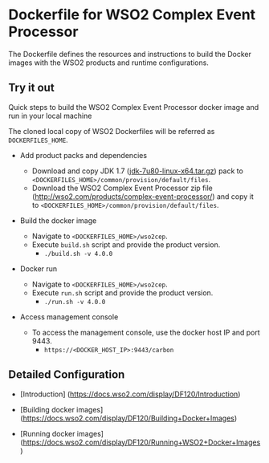 # Dockerfile for WSO2 Complex Event Processor #
The Dockerfile defines the resources and instructions to build the Docker images with the WSO2 products and runtime configurations.

## Try it out
Quick steps to build the WSO2 Complex Event Processor docker image and run in your local machine

The cloned local copy of WSO2 Dockerfiles will be referred as `DOCKERFILES_HOME`.

* Add product packs and dependencies
    - Download and copy JDK 1.7 ([jdk-7u80-linux-x64.tar.gz](http://www.oracle.com/technetwork/java/javase/downloads/jdk7-downloads-1880260.html)) pack to `<DOCKERFILES_HOME>/common/provision/default/files`.
    - Download the WSO2 Complex Event Processor zip file (http://wso2.com/products/complex-event-processor/) and copy it to `<DOCKERFILES_HOME>/common/provision/default/files`.

* Build the docker image
    - Navigate to `<DOCKERFILES_HOME>/wso2cep`.
    - Execute `build.sh` script and provide the product version.
        + `./build.sh -v 4.0.0`

* Docker run
    - Navigate to `<DOCKERFILES_HOME>/wso2cep`.
    - Execute `run.sh` script and provide the product version.
        + `./run.sh -v 4.0.0`

* Access management console
    -  To access the management console, use the docker host IP and port 9443.
        + `https://<DOCKER_HOST_IP>:9443/carbon`

## Detailed Configuration

* [Introduction] (https://docs.wso2.com/display/DF120/Introduction)

* [Building docker images] (https://docs.wso2.com/display/DF120/Building+Docker+Images)

* [Running docker images] (https://docs.wso2.com/display/DF120/Running+WSO2+Docker+Images)
